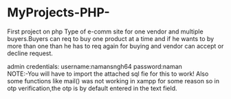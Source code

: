 # MyProjects-PHP-
First project on php
Type of e-comm site for one vendor and multiple buyers.Buyers can req to buy one product at a time and if he wants to by more than one than he has to req again for buying and vendor can accept or decline request.


admin credentials: 
  username:namansngh64
  password:naman  
NOTE:-You will have to import the attached sql fie for this to work!
Also some functions like mail() was not working in xampp for some reason so in otp verification,the otp is by default entered in the text field. 

